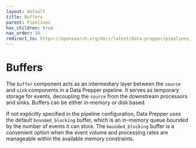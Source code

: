 ```yaml
---
layout: default
title: Buffers
parent: Pipelines
has_children: true
nav_order: 30
redirect_to: https://opensearch.org/docs/latest/data-prepper/pipelines/configuration/buffers/buffers/
---
```


# Buffers

The `buffer` component acts as an intermediary layer between the `source` and `sink` components in a Data Prepper pipeline. It serves as temporary storage for events, decoupling the `source` from the downstream processors and sinks. Buffers can be either in-memory or disk based. 

If not explicitly specified in the pipeline configuration, Data Prepper uses the default `bounded_blocking` buffer, which is an in-memory queue bounded by the number of events it can store. The `bounded_blocking` buffer is a convenient option when the event volume and processing rates are manageable within the available memory constraints. 


